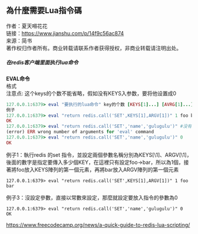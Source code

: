 ## 為什麼需要Lua指令碼





  
  
作者：夏天嘚花花  
链接：https://www.jianshu.com/p/14f9c56ac874  
来源：简书  
著作权归作者所有。商业转载请联系作者获得授权，非商业转载请注明出处。

##### 在redis客户端里面执行lua命令

**EVAL命令**  
格式  
注意点: 这个keys的个数不能省略，假如没有KEYS入参数，要将他设置成0

```ruby
127.0.0.1:6379> eval "要执行的lua命令" key的个数 [KEYS[1]...] [AVRG[1]...]
例子
127.0.0.1:6379> eval "return redis.call('SET',KEYS[1],ARGV[1])" 1 foo bar
OK
127.0.0.1:6379> eval "return redis.call('SET','name','gulugulu')" #没有写key个数，程序报错
(error) ERR wrong number of arguments for 'eval' command
127.0.0.1:6379> eval "return redis.call('SET','name','gulugulu')" 0
OK

```

例子1：執行redis 的set 指令，並設定兩個參數名稱分別為KEYS[\1]、ARGV[\1]，後面的數字是指定要傳入多少個KEY，在這裡只有設定foo->bar，所以為1個，接著將foo放入KEYS陣列的第一個元素，再將bar放入ARGV陣列的第一個元素
```
127.0.0.1:6379> eval "return redis.call('SET',KEYS[1],ARGV[1])" 1 foo bar
```


例子3：沒設定參數，直接以常數來設定，那麼就設定要放入指令的參數為0
```
127.0.0.1:6379> eval "return redis.call('SET','name','gulugulu')" 0
OK
```



https://www.freecodecamp.org/news/a-quick-guide-to-redis-lua-scripting/